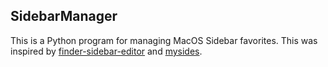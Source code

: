 ## SidebarManager

This is a Python program for managing MacOS Sidebar favorites. This was inspired by [finder-sidebar-editor](https://github.com/Ajordat/finder-sidebar-editor/tree/master) and [mysides](https://github.com/mosen/mysides).
